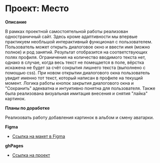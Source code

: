 # Проект: Место

**Описание**

В рамках проектной самостоятельной работы реализован одностраничный сайт. Здесь кроме адаптивности мы впервые практикуем необльшой интерактивный функционал с пользователем. Пользователь может открыть диалоговое окно и ввести имя (можно полное) и род занятий. Результат отобразится на соответствующих полях профиля. Ограничения на количество вводимого текста нет, однако в случае, когда весь текст не помещается в поле, вёрстка искажена не будет за счёт сокрытия лишнего текста (выполнено с помощью css). При новом открытии диалогового окна пользователь увидит именно тот текст, который написан в профиле на текущий момент. Логика работы кнопок закрытия диалогового окна и "Сохранить" адекватна и интуитивно понятна для пользователя.
Также была реализована визуальная имитация внесения и снятия "лайка" картинок.

**Планы по доработке**

Реализовать работу добавления картинок в альбом и смену аватарки.

**Figma**

- [Ссылка на макет в Figma](https://www.figma.com/file/2cn9N9jSkmxD84oJik7xL7/JavaScript.-Sprint-4?node-id=0%3A1)

**ghPages**

- [Ссылка на проект](https://ivan1vasilyev.github.io/mesto/index.html)
